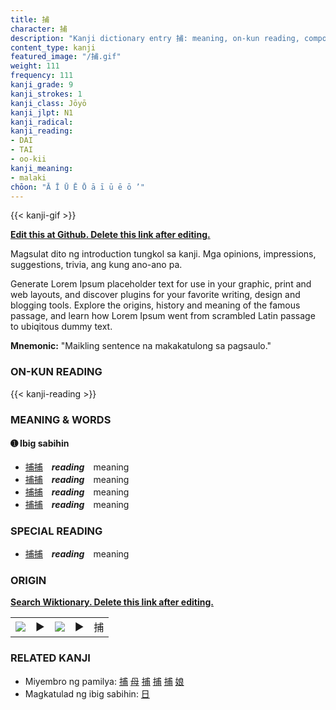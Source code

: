 ```yaml
---
title: 捕
character: 捕
description: "Kanji dictionary entry 捕: meaning, on-kun reading, compounds, origin, related kanji"
content_type: kanji
featured_image: "/捕.gif"
weight: 111
frequency: 111
kanji_grade: 9
kanji_strokes: 1
kanji_class: Jōyō
kanji_jlpt: N1
kanji_radical: 
kanji_reading: 
- DAI
- TAI
- oo-kii
kanji_meaning:
- malaki
chōon: "Ā Ī Ū Ē Ō ā ī ū ē ō ’"
---
```

[//]: # (Don't edit the line below. Kanji animated GIF code is automatically generated.)
{{< kanji-gif >}}

[//]: # (Edit below this line.)

**[Edit this at Github. Delete this link after editing.](https://github.com/tim0g/tim/tree/main/content/kanji/捕/index.md)**

Magsulat dito ng introduction tungkol sa kanji. Mga opinions, impressions, suggestions, trivia, ang kung ano-ano pa.

Generate Lorem Ipsum placeholder text for use in your graphic, print and web layouts, and discover plugins for your favorite writing, design and blogging tools. Explore the origins, history and meaning of the famous passage, and learn how Lorem Ipsum went from scrambled Latin passage to ubiqitous dummy text.
 
**Mnemonic:** "Maikling sentence na makakatulong sa pagsaulo."

### ON-KUN READING

[//]: # (Don't edit the line below. ON-KUN READING code is automatically generated.)
{{< kanji-reading >}}

### MEANING & WORDS

#### ➊ **Ibig sabihin**
  - [捕](../捕)[捕](../捕)　***reading***　meaning
  - [捕](../捕)[捕](../捕)　***reading***　meaning
  - [捕](../捕)[捕](../捕)　***reading***　meaning
  - [捕](../捕)[捕](../捕)　***reading***　meaning

### SPECIAL READING
  - [捕](../捕)[捕](../捕)　***reading***　meaning

### ORIGIN

**[Search Wiktionary. Delete this link after editing.](https://wiktionary.org/wiki/捕)**
<table class="kanji-table"><tr><td>
<img src="60px-捕-bronze.svg.png">
</td><td>▶</td><td>
<img src="60px-捕-oracle.svg.png">
</td><td>▶</td>
<td class="kanji-origin">捕</td>
</tr></table>

### RELATED KANJI
- Miyembro ng pamilya: [捕](../捕) [母](../母) [捕](../捕) [捕](../捕) [捕](../捕) [娘](../娘)
- Magkatulad ng ibig sabihin: [日](../日)
